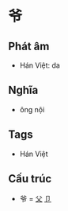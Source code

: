 # 爷

## Phát âm
* Hán Việt: da

## Nghĩa
* ông nội

## Tags
* Hán Việt

## Cấu trúc
* 爷 = [父](父.md) [卩](卩.md)

<script>window.HANZI_FIELD='爷';</script>